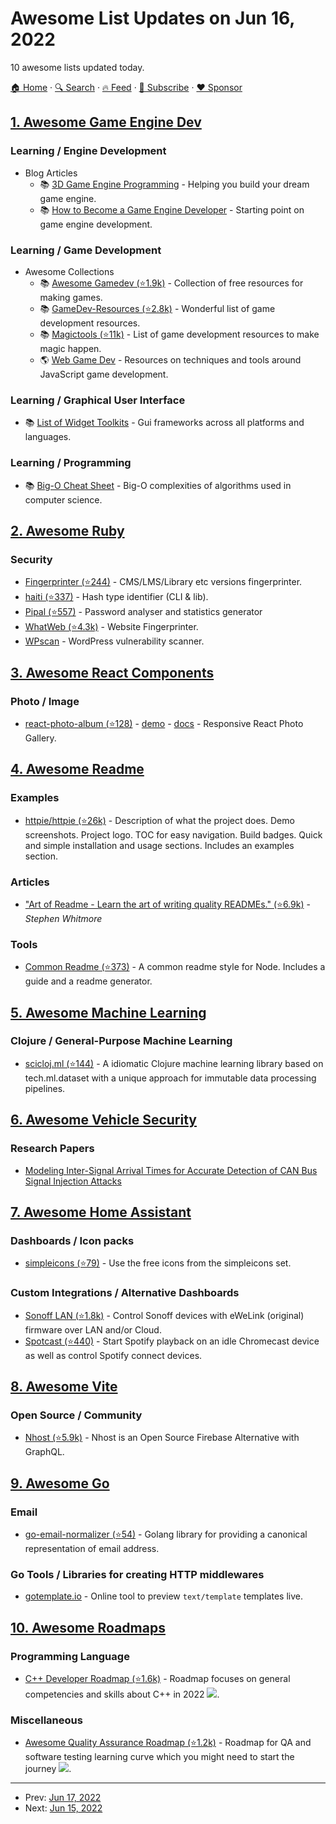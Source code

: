 # Awesome List Updates on Jun 16, 2022

10 awesome lists updated today.

[🏠 Home](/README.md) · [🔍 Search](https://www.trackawesomelist.com/search/) · [🔥 Feed](https://www.trackawesomelist.com/rss.xml) · [📮 Subscribe](https://trackawesomelist.us17.list-manage.com/subscribe?u=d2f0117aa829c83a63ec63c2f&id=36a103854c) · [❤️  Sponsor](https://github.com/sponsors/theowenyoung)



## [1. Awesome Game Engine Dev](/content/stevinz/awesome-game-engine-dev/README.md)

### Learning / Engine Development

*   Blog Articles
    *   📚 [3D Game Engine Programming](https://www.3dgep.com) - Helping you build your dream game engine.
    *   📚 [How to Become a Game Engine Developer](https://www.haroldserrano.com/blog/how-to-become-a-game-engine-developer) - Starting point on game engine development.

### Learning / Game Development

*   Awesome Collections
    *   📚 [Awesome Gamedev (⭐1.9k)](https://github.com/Calinou/awesome-gamedev#readme) - Collection of free resources for making games.
    *   📚 [GameDev-Resources (⭐2.8k)](https://github.com/Kavex/GameDev-Resources) - Wonderful list of game development resources.
    *   📚 [Magictools (⭐11k)](https://github.com/ellisonleao/magictools#readme) - List of game development resources to make magic happen.
    *   🌎 [Web Game Dev](https://www.webgamedev.com) - Resources on techniques and tools around JavaScript game development.

### Learning / Graphical User Interface

*   📚 [List of Widget Toolkits](https://en.wikipedia.org/wiki/List_of_widget_toolkits) - Gui frameworks across all platforms and languages.

### Learning / Programming

*   📚 [Big-O Cheat Sheet](https://www.bigocheatsheet.com) - Big-O complexities of algorithms used in computer science.

## [2. Awesome Ruby](/content/markets/awesome-ruby/README.md)

### Security

*   [Fingerprinter (⭐244)](https://github.com/erwanlr/Fingerprinter) - CMS/LMS/Library etc versions fingerprinter.
*   [haiti (⭐337)](https://github.com/noraj/haiti) - Hash type identifier (CLI & lib).
*   [Pipal (⭐557)](https://github.com/digininja/pipal) - Password analyser and statistics generator
*   [WhatWeb (⭐4.3k)](https://github.com/urbanadventurer/WhatWeb) - Website Fingerprinter.
*   [WPscan](http://wpscan.org/) - WordPress vulnerability scanner.

## [3. Awesome React Components](/content/brillout/awesome-react-components/README.md)

### Photo / Image

*   [react-photo-album (⭐128)](https://github.com/igordanchenko/react-photo-album) - [demo](https://react-photo-album.com/examples) - [docs](https://react-photo-album.com/documentation) - Responsive React Photo Gallery.

## [4. Awesome Readme](/content/matiassingers/awesome-readme/README.md)

### Examples

*   [httpie/httpie (⭐26k)](https://github.com/httpie/httpie#readme) - Description of what the project does. Demo screenshots. Project logo. TOC for easy navigation. Build badges. Quick and simple installation and usage sections. Includes an examples section.

### Articles

*   ["Art of Readme - Learn the art of writing quality READMEs." (⭐6.9k)](https://github.com/hackergrrl/art-of-readme#readme) - *Stephen Whitmore*

### Tools

*   [Common Readme (⭐373)](https://github.com/hackergrrl/common-readme#readme) - A common readme style for Node. Includes a guide and a readme generator.

## [5. Awesome Machine Learning](/content/josephmisiti/awesome-machine-learning/README.md)

### Clojure / General-Purpose Machine Learning

*   [scicloj.ml (⭐144)](https://github.com/scicloj/scicloj.ml) -  A idiomatic Clojure machine learning library based on tech.ml.dataset with a unique approach for immutable data processing pipelines.

## [6. Awesome Vehicle Security](/content/jaredthecoder/awesome-vehicle-security/README.md)

### Research Papers

*   [Modeling Inter-Signal Arrival Times for Accurate Detection of CAN Bus Signal Injection Attacks](https://dl.acm.org/citation.cfm?id=3064816)

## [7. Awesome Home Assistant](/content/frenck/awesome-home-assistant/README.md)

### Dashboards / Icon packs

*   [simpleicons (⭐79)](https://github.com/vigonotion/hass-simpleicons) - Use the free icons from the simpleicons set.

### Custom Integrations / Alternative Dashboards

*   [Sonoff LAN (⭐1.8k)](https://github.com/AlexxIT/SonoffLAN) - Control Sonoff devices with eWeLink (original) firmware over LAN and/or Cloud.
*   [Spotcast (⭐440)](https://github.com/fondberg/spotcast) - Start Spotify playback on an idle Chromecast device as well as control Spotify connect devices.

## [8. Awesome Vite](/content/vitejs/awesome-vite/README.md)

### Open Source / Community

*   [Nhost (⭐5.9k)](https://github.com/nhost/nhost) - Nhost is an Open Source Firebase Alternative with GraphQL.

## [9. Awesome Go](/content/avelino/awesome-go/README.md)

### Email

*   [go-email-normalizer (⭐54)](https://github.com/dimuska139/go-email-normalizer) - Golang library for providing a canonical representation of email address.

### Go Tools / Libraries for creating HTTP middlewares

*   [gotemplate.io](https://gotemplate.io/) - Online tool to preview `text/template` templates live.

## [10. Awesome Roadmaps](/content/liuchong/awesome-roadmaps/README.md)

### Programming Language

*   [C++ Developer Roadmap (⭐1.6k)](https://github.com/salmer/CppDeveloperRoadmap) - Roadmap focuses on general competencies and skills about C++ in 2022 [<img src="https://img.shields.io/badge/Roadmap-2022-green.svg">](https://github.com/salmer/CppDeveloperRoadmap).

### Miscellaneous

*   [Awesome Quality Assurance Roadmap (⭐1.2k)](https://github.com/fityanos/awesome-quality-assurance-roadmap) - Roadmap for QA and software testing learning curve which you might need to start the journey [<img src="https://img.shields.io/badge/Roadmap-2021-green.svg">](https://github.com/fityanos/awesome-quality-assurance-roadmap).

---

- Prev: [Jun 17, 2022](/content/2022/06/17/README.md)
- Next: [Jun 15, 2022](/content/2022/06/15/README.md)